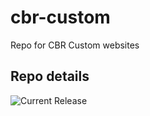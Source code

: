 # cbr-custom
Repo for CBR Custom websites 


## Repo details

![Current Release](https://img.shields.io/badge/release-v0.2.0-blue)

